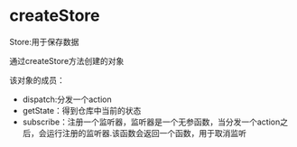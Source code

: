 # createStore

Store:用于保存数据

通过createStore方法创建的对象

该对象的成员：

- dispatch:分发一个action
- getState：得到仓库中当前的状态
- subscribe：注册一个监听器，监听器是一个无参函数，当分发一个action之后，会运行注册的监听器.该函数会返回一个函数，用于取消监听